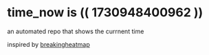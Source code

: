 # time_now is (( 1730948400962 ))

an automated repo that shows the currnent time

inspired by [breakingheatmap](https://github.com/breakingheatmap/breakingheatmap)